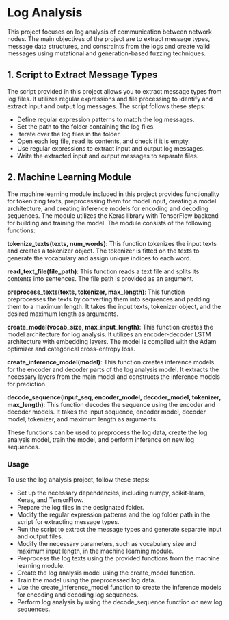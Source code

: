 # Log Analysis
This project focuses on log analysis of communication between network nodes. The main objectives of the project are to extract message types, message data structures, and constraints from the logs and create valid messages using mutational and generation-based fuzzing techniques.

## 1. Script to Extract Message Types
The script provided in this project allows you to extract message types from log files. It utilizes regular expressions and file processing to identify and extract input and output log messages. The script follows these steps:

- Define regular expression patterns to match the log messages.
- Set the path to the folder containing the log files.
- Iterate over the log files in the folder. 
- Open each log file, read its contents, and check if it is empty.
- Use regular expressions to extract input and output log messages.
- Write the extracted input and output messages to separate files.

## 2. Machine Learning Module
The machine learning module included in this project provides functionality for tokenizing texts, preprocessing them for model input, creating a model architecture, and creating inference models for encoding and decoding sequences. The module utilizes the Keras library with TensorFlow backend for building and training the model. The module consists of the following functions:

**tokenize_texts(texts, num_words)**: This function tokenizes the input texts and creates a tokenizer object. The tokenizer is fitted on the texts to generate the vocabulary and assign unique indices to each word.

**read_text_file(file_path)**: This function reads a text file and splits its contents into sentences. The file path is provided as an argument.

**preprocess_texts(texts, tokenizer, max_length)**: This function preprocesses the texts by converting them into sequences and padding them to a maximum length. It takes the input texts, tokenizer object, and the desired maximum length as arguments.

**create_model(vocab_size, max_input_length)**: This function creates the model architecture for log analysis. It utilizes an encoder-decoder LSTM architecture with embedding layers. The model is compiled with the Adam optimizer and categorical cross-entropy loss.

**create_inference_model(model)**: This function creates inference models for the encoder and decoder parts of the log analysis model. It extracts the necessary layers from the main model and constructs the inference models for prediction.

**decode_sequence(input_seq, encoder_model, decoder_model, tokenizer, max_length)**: This function decodes the sequence using the encoder and decoder models. It takes the input sequence, encoder model, decoder model, tokenizer, and maximum length as arguments.

These functions can be used to preprocess the log data, create the log analysis model, train the model, and perform inference on new log sequences.

### Usage
To use the log analysis project, follow these steps:

- Set up the necessary dependencies, including numpy, scikit-learn, Keras, and TensorFlow.
- Prepare the log files in the designated folder.
- Modify the regular expression patterns and the log folder path in the script for extracting message types.
- Run the script to extract the message types and generate separate input and output files.
- Modify the necessary parameters, such as vocabulary size and maximum input length, in the machine learning module.
- Preprocess the log texts using the provided functions from the machine learning module.
- Create the log analysis model using the create_model function.
- Train the model using the preprocessed log data.
- Use the create_inference_model function to create the inference models for encoding and decoding log sequences.
- Perform log analysis by using the decode_sequence function on new log sequences.
